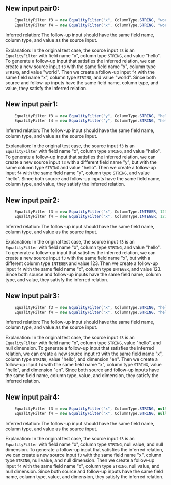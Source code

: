 ## New input pair0:
```java
    EqualityFilter f3 = new EqualityFilter("x", ColumnType.STRING, "world", null);
    EqualityFilter f4 = new EqualityFilter("x", ColumnType.STRING, "world", null);
```
Inferred relation: The follow-up input should have the same field name, column type, and value as the source input.

Explanation: In the original test case, the source input `f3` is an `EqualityFilter` with field name "x", column type `STRING`, and value "hello". To generate a follow-up input that satisfies the inferred relation, we can create a new source input `f3` with the same field name "x", column type `STRING`, and value "world". Then we create a follow-up input `f4` with the same field name "x", column type `STRING`, and value "world". Since both source and follow-up inputs have the same field name, column type, and value, they satisfy the inferred relation.

## New input pair1:
```java
    EqualityFilter f3 = new EqualityFilter("y", ColumnType.STRING, "hello", null);
    EqualityFilter f4 = new EqualityFilter("y", ColumnType.STRING, "hello", null);
```
Inferred relation: The follow-up input should have the same field name, column type, and value as the source input.

Explanation: In the original test case, the source input `f3` is an `EqualityFilter` with field name "x", column type `STRING`, and value "hello". To generate a follow-up input that satisfies the inferred relation, we can create a new source input `f3` with a different field name "y", but with the same column type `STRING` and value "hello". Then we create a follow-up input `f4` with the same field name "y", column type `STRING`, and value "hello". Since both source and follow-up inputs have the same field name, column type, and value, they satisfy the inferred relation.

## New input pair2:
```java
    EqualityFilter f3 = new EqualityFilter("x", ColumnType.INTEGER, 123, null);
    EqualityFilter f4 = new EqualityFilter("x", ColumnType.INTEGER, 123, null);
```
Inferred relation: The follow-up input should have the same field name, column type, and value as the source input.

Explanation: In the original test case, the source input `f3` is an `EqualityFilter` with field name "x", column type `STRING`, and value "hello". To generate a follow-up input that satisfies the inferred relation, we can create a new source input `f3` with the same field name "x", but with a different column type `INTEGER` and value 123. Then we create a follow-up input `f4` with the same field name "x", column type `INTEGER`, and value 123. Since both source and follow-up inputs have the same field name, column type, and value, they satisfy the inferred relation.

## New input pair3:
```java
    EqualityFilter f3 = new EqualityFilter("x", ColumnType.STRING, "hello", "en");
    EqualityFilter f4 = new EqualityFilter("x", ColumnType.STRING, "hello", "en");
```
Inferred relation: The follow-up input should have the same field name, column type, and value as the source input.

Explanation: In the original test case, the source input `f3` is an `EqualityFilter` with field name "x", column type `STRING`, value "hello", and null dimension. To generate a follow-up input that satisfies the inferred relation, we can create a new source input `f3` with the same field name "x", column type `STRING`, value "hello", and dimension "en". Then we create a follow-up input `f4` with the same field name "x", column type `STRING`, value "hello", and dimension "en". Since both source and follow-up inputs have the same field name, column type, value, and dimension, they satisfy the inferred relation.

## New input pair4:
```java
    EqualityFilter f3 = new EqualityFilter("x", ColumnType.STRING, null, null);
    EqualityFilter f4 = new EqualityFilter("x", ColumnType.STRING, null, null);
```
Inferred relation: The follow-up input should have the same field name, column type, and value as the source input.

Explanation: In the original test case, the source input `f3` is an `EqualityFilter` with field name "x", column type `STRING`, null value, and null dimension. To generate a follow-up input that satisfies the inferred relation, we can create a new source input `f3` with the same field name "x", column type `STRING`, null value, and null dimension. Then we create a follow-up input `f4` with the same field name "x", column type `STRING`, null value, and null dimension. Since both source and follow-up inputs have the same field name, column type, value, and dimension, they satisfy the inferred relation.